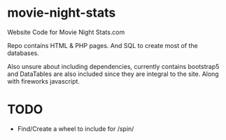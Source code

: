 # movie-night-stats
 Website Code for Movie Night Stats.com

Repo contains HTML & PHP pages.
And SQL to create most of the databases.

Also unsure about including dependencies, currently contains bootstrap5 and DataTables are also included since they are integral to the site. Along with fireworks javascript.

# TODO
- Find/Create a wheel to include for /spin/